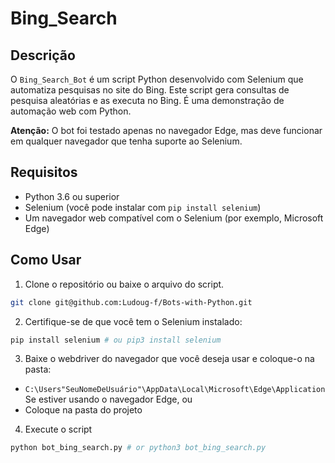 # Bing_Search

## Descrição

O `Bing_Search_Bot` é um script Python desenvolvido com Selenium que automatiza pesquisas no site do Bing. Este script gera consultas de pesquisa aleatórias e as executa no Bing. É uma demonstração de automação web com Python.

**Atenção:** O bot foi testado apenas no navegador Edge, mas deve funcionar em qualquer navegador que tenha suporte ao Selenium.

## Requisitos

- Python 3.6 ou superior
- Selenium (você pode instalar com `pip install selenium`)
- Um navegador web compatível com o Selenium (por exemplo, Microsoft Edge)

## Como Usar

1. Clone o repositório ou baixe o arquivo do script.

```bash
git clone git@github.com:Ludoug-f/Bots-with-Python.git
```

2. Certifique-se de que você tem o Selenium instalado:

```bash
pip install selenium # ou pip3 install selenium
```

3. Baixe o webdriver do navegador que você deseja usar e coloque-o na pasta:

* `C:\Users"SeuNomeDeUsuário"\AppData\Local\Microsoft\Edge\Application` Se estiver usando o navegador Edge, ou
* Coloque na pasta do projeto

4. Execute o script

```bash
python bot_bing_search.py # or python3 bot_bing_search.py
```
